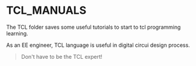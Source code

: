 # TCL_MANUALS

The TCL folder saves some useful tutorials to start to tcl programming learning. 

As an EE engineer, TCL language is useful in digital circui design process. 

> Don't have to be the TCL expert!

